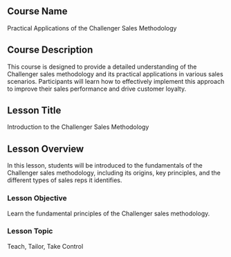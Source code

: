 ## Course Name
Practical Applications of the Challenger Sales Methodology
## Course Description
This course is designed to provide a detailed understanding of the Challenger sales methodology and its practical applications in various sales scenarios. Participants will learn how to effectively implement this approach to improve their sales performance and drive customer loyalty.
## Lesson Title
Introduction to the Challenger Sales Methodology
## Lesson Overview
In this lesson, students will be introduced to the fundamentals of the Challenger sales methodology, including its origins, key principles, and the different types of sales reps it identifies.
### Lesson Objective
Learn the fundamental principles of the Challenger sales methodology.
### Lesson Topic
Teach, Tailor, Take Control
